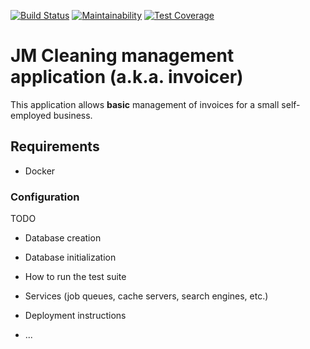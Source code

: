 [![Build Status](https://travis-ci.org/aldaris/jmcleaning.management.svg?branch=master)](https://travis-ci.org/aldaris/jmcleaning.management)
[![Maintainability](https://api.codeclimate.com/v1/badges/0af76e5d991de56fe247/maintainability)](https://codeclimate.com/github/aldaris/jmcleaning.management/maintainability)
[![Test Coverage](https://api.codeclimate.com/v1/badges/0af76e5d991de56fe247/test_coverage)](https://codeclimate.com/github/aldaris/jmcleaning.management/test_coverage)

# JM Cleaning management application (a.k.a. invoicer)

This application allows **basic** management of invoices for a small self-employed business.

## Requirements

* Docker

### Configuration 

TODO

* Database creation

* Database initialization

* How to run the test suite

* Services (job queues, cache servers, search engines, etc.)

* Deployment instructions

* ...

